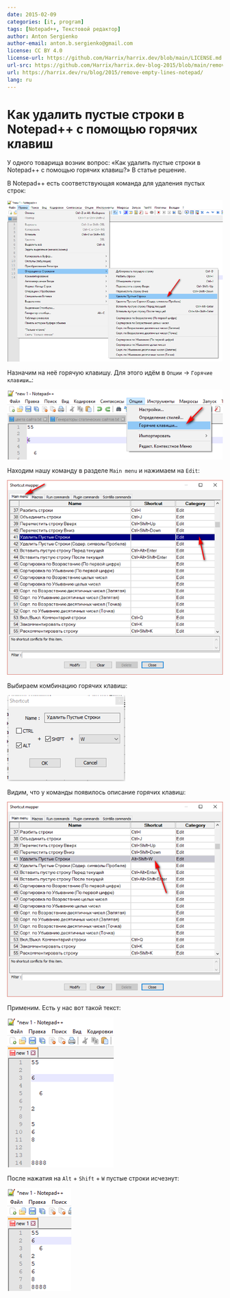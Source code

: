 ```yaml
---
date: 2015-02-09
categories: [it, program]
tags: [Notepad++, Текстовой редактор]
author: Anton Sergienko
author-email: anton.b.sergienko@gmail.com
license: CC BY 4.0
license-url: https://github.com/Harrix/harrix.dev/blob/main/LICENSE.md
url-src: https://github.com/Harrix/harrix.dev-blog-2015/blob/main/remove-empty-lines-notepad/remove-empty-lines-notepad.md
url: https://harrix.dev/ru/blog/2015/remove-empty-lines-notepad/
lang: ru
---
```


# Как удалить пустые строки в Notepad++ с помощью горячих клавиш

У одного товарища возник вопрос: «Как удалить пустые строки в Notepad++ с помощью горячих клавиш?» В статье решение.

В Notepad++ есть соответствующая команда для удаления пустых строк:

![Удаление пустых строк](img/remove-empty-lines.png)

Назначим на неё горячую клавишу. Для этого идём в `Опции` → `Горячие клавиши…`:

![Горячие клавиши в главном меню](img/shortcuts_01.png)

Находим нашу команду в разделе `Main menu` и нажимаем на `Edit`:

![Список команд текстового редактора](img/shortcuts_02.png)

Выбираем комбинацию горячих клавиш:

![Комбинация горячих клавиш](img/shortcuts_03.png)

Видим, что у команды появилось описание горячих клавиш:

![Список команд текстового редактора](img/shortcuts_04.png)

Применим. Есть у нас вот такой текст:

![Текст с пустыми строками](img/text_01.png)

После нажатия на `Alt` + `Shift` + `W` пустые строки исчезнут:

![Текст без пустых строк](img/text_02.png)
